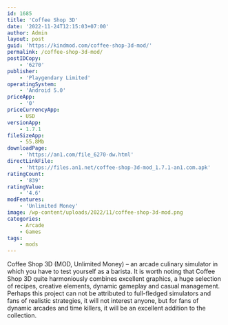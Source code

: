 ```yaml
---
id: 1685
title: 'Coffee Shop 3D'
date: '2022-11-24T12:15:03+07:00'
author: Admin
layout: post
guid: 'https://kindmod.com/coffee-shop-3d-mod/'
permalink: /coffee-shop-3d-mod/
postIDCopy:
    - '6270'
publisher:
    - 'Playgendary Limited'
operatingSystem:
    - 'Android 5.0'
priceApp:
    - '0'
priceCurrencyApp:
    - USD
versionApp:
    - 1.7.1
fileSizeApp:
    - 55.8Mb
downloadPage:
    - 'https://an1.com/file_6270-dw.html'
directLinkFile:
    - 'https://files.an1.net/coffee-shop-3d-mod_1.7.1-an1.com.apk'
ratingCount:
    - '839'
ratingValue:
    - '4.6'
modFeatures:
    - 'Unlimited Money'
image: /wp-content/uploads/2022/11/coffee-shop-3d-mod.png
categories:
    - Arcade
    - Games
tags:
    - mods
---
```


Coffee Shop 3D (MOD, Unlimited Money) – an arcade culinary simulator in which you have to test yourself as a barista. It is worth noting that Coffee Shop 3D quite harmoniously combines excellent graphics, a huge selection of recipes, creative elements, dynamic gameplay and casual management. Perhaps this project can not be attributed to full-fledged simulators and fans of realistic strategies, it will not interest anyone, but for fans of dynamic arcades and time killers, it will be an excellent addition to the collection.